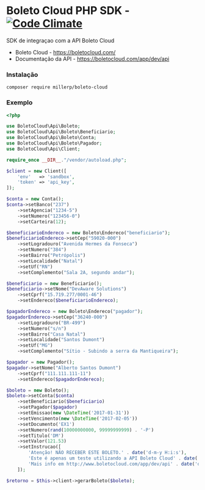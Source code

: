 # Boleto Cloud PHP SDK - [![Code Climate](https://codeclimate.com/github/millerp/boleto-cloud-sdk/badges/gpa.svg)](https://codeclimate.com/github/millerp/boleto-cloud-sdk)
SDK de integraçao com a API Boleto Cloud

- Boleto Cloud - https://boletocloud.com/
- Documentação da API - https://boletocloud.com/app/dev/api

### Instalação
`composer require millerp/boleto-cloud`

### Exemplo
```php
<?php

use BoletoCloud\Api\Boleto;
use BoletoCloud\Api\Boleto\Beneficiario;
use BoletoCloud\Api\Boleto\Conta;
use BoletoCloud\Api\Boleto\Pagador;
use BoletoCloud\Api\Client;

require_once __DIR__."/vendor/autoload.php";

$client = new Client([
    'env'   => 'sandbox',
    'token' => 'api_key',
]);

$conta = new Conta();
$conta->setBanco("237")
    ->setAgencia("1234-5")
    ->setNumero("123456-0")
    ->setCarteira(12);

$beneficiarioEndereco = new Boleto\Endereco("beneficiario");
$beneficiarioEndereco->setCep("59020-000")
    ->setLogradouro("Avenida Hermes da Fonseca")
    ->setNumero("384")
    ->setBairro("Petrópolis")
    ->setLocalidade("Natal")
    ->setUf("RN")
    ->setComplemento("Sala 2A, segundo andar");

$beneficiario = new Beneficiario();
$beneficiario->setNome("DevAware Solutions")
    ->setCprf("15.719.277/0001-46")
    ->setEndereco($beneficiarioEndereco);

$pagadorEndereco = new Boleto\Endereco("pagador");
$pagadorEndereco->setCep("36240-000")
    ->setLogradouro("BR-499")
    ->setNumero("s/n")
    ->setBairro("Casa Natal")
    ->setLocalidade("Santos Dumont")
    ->setUf("MG")
    ->setComplemento("Sítio - Subindo a serra da Mantiqueira");

$pagador = new Pagador();
$pagador->setNome("Alberto Santos Dumont")
    ->setCprf("111.111.111-11")
    ->setEndereco($pagadorEndereco);

$boleto = new Boleto();
$boleto->setConta($conta)
    ->setBeneficiario($beneficiario)
    ->setPagador($pagador)
    ->setEmissao(new \DateTime('2017-01-31'))
    ->setVencimento(new \DateTime('2017-02-05'))
    ->setDocumento('EX1')
    ->setNumero(rand(10000000000, 99999999999) . '-P')
    ->setTitulo('DM')
    ->setValor(121.53)
    ->setInstrucao([
        'Atenção! NÃO RECEBER ESTE BOLETO.' . date('d-m-y H:i:s'),
        'Este é apenas um teste utilizando a API Boleto Cloud' . date('d-m-y H:i:s'),
        'Mais info em http://www.boletocloud.com/app/dev/api' . date('d-m-y H:i:s'),
    ]);

$retorno = $this->client->gerarBoleto($boleto);
```
